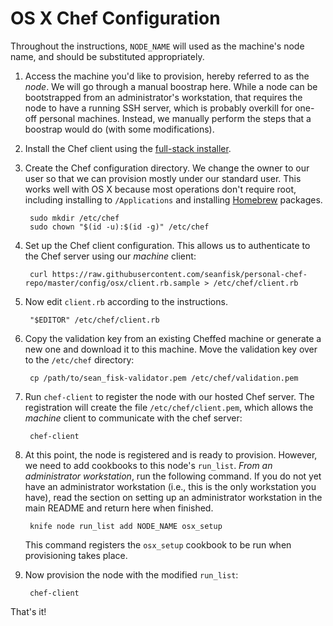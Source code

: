 # OS X Chef Configuration

Throughout the instructions, `NODE_NAME` will used as the machine's node name, and should be substituted appropriately.

1. Access the machine you'd like to provision, hereby referred to as the *node*. We will go through a manual boostrap here. While a node can be bootstrapped from an administrator's workstation, that requires the node to have a running SSH server, which is probably overkill for one-off personal machines. Instead, we manually perform the steps that a boostrap would do (with some modifications).

1. Install the Chef client using the [full-stack installer](https://www.chef.io/download-chef-client/).

1. Create the Chef configuration directory. We change the owner to our user so that we can provision mostly under our standard user. This works well with OS X because most operations don't require root, including installing to `/Applications` and installing [Homebrew](http://brew.sh/) packages.

        sudo mkdir /etc/chef
        sudo chown "$(id -u):$(id -g)" /etc/chef

1. Set up the Chef client configuration. This allows us to authenticate to the Chef server using our *machine* client:

        curl https://raw.githubusercontent.com/seanfisk/personal-chef-repo/master/config/osx/client.rb.sample > /etc/chef/client.rb

1. Now edit `client.rb` according to the instructions.

        "$EDITOR" /etc/chef/client.rb

1. Copy the validation key from an existing Cheffed machine or generate a new one and download it to this machine. Move the validation key over to the `/etc/chef` directory:

        cp /path/to/sean_fisk-validator.pem /etc/chef/validation.pem

1. Run `chef-client` to register the node with our hosted Chef server. The registration will create the file `/etc/chef/client.pem`, which allows the *machine* client to communicate with the chef server:

        chef-client

1. At this point, the node is registered and is ready to provision. However, we need to add cookbooks to this node's `run_list`. *From an administrator workstation*, run the following command. If you do not yet have an administrator workstation (i.e., this is the only workstation you have), read the section on setting up an administrator workstation in the main README and return here when finished.

        knife node run_list add NODE_NAME osx_setup

    This command registers the `osx_setup` cookbook to be run when provisioning takes place.

1. Now provision the node with the modified `run_list`:

        chef-client

That's it!
